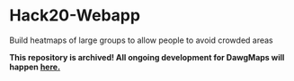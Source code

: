 # Hack20-Webapp
Build heatmaps of large groups to allow people to avoid crowded areas

**This repository is archived! All ongoing development for DawgMaps will happen [here.](https://github.com/abhaybd/DawgMaps)**
